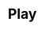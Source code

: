 ---
title: Play
layout: guess_who_win_rock/play
description: Guess Who Wins - page play.
js: ["js/game/guess_who_win_rock/parameter.js", "js/game/guess_who_win_rock/play.js"]
css: ["css/game/guess_who_win_rock/guess_who_win_rock.css"]
---